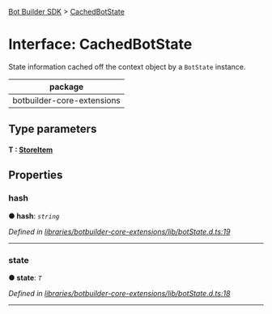 [Bot Builder SDK](../README.md) > [CachedBotState](../interfaces/botbuilder.cachedbotstate.md)



# Interface: CachedBotState


State information cached off the context object by a `BotState` instance.

<table>

<thead>

<tr>

<th>package</th>

</tr>

</thead>

<tbody>

<tr>

<td>botbuilder-core-extensions</td>

</tr>

</tbody>

</table>

## Type parameters
#### T :  [StoreItem](botbuilder.storeitem.md)

## Properties
<a id="hash"></a>

###  hash

**●  hash**:  *`string`* 

*Defined in [libraries/botbuilder-core-extensions/lib/botState.d.ts:19](https://github.com/Microsoft/botbuilder-js/blob/d62f5bf/libraries/botbuilder-core-extensions/lib/botState.d.ts#L19)*





___

<a id="state"></a>

###  state

**●  state**:  *`T`* 

*Defined in [libraries/botbuilder-core-extensions/lib/botState.d.ts:18](https://github.com/Microsoft/botbuilder-js/blob/d62f5bf/libraries/botbuilder-core-extensions/lib/botState.d.ts#L18)*





___


